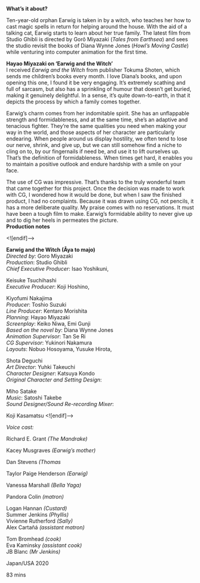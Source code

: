
**What’s it about?**<br>

Ten-year-old orphan Earwig is taken in by a witch, who teaches her how to cast magic spells in return for helping around the house. With the aid of a talking cat, Earwig starts to learn about her true family. The latest film from Studio Ghibli is directed by Gorô Miyazaki (_Tales from Earthsea_) and sees the studio revisit the books of Diana Wynne Jones (_Howl’s Moving Castle_) while venturing into computer animation for the first time.<br>

**Hayao Miyazaki on ‘Earwig and the Witch’**<br>
I received _Earwig and the Witch_ from publisher Tokuma Shoten, which sends me children’s books every month. I love Diana’s books, and upon opening this one, I found it be very engaging. It’s extremely scathing and full of sarcasm, but also has a sprinkling of humour that doesn’t get buried, making it genuinely delightful. In a sense, it’s quite down-to-earth, in that it depicts the process by which a family comes together.

Earwig’s charm comes from her indomitable spirit. She has an unflappable strength and formidableness, and at the same time, she’s an adaptive and tenacious fighter. They’re the same qualities you need when making your way in the world, and those aspects of her character are particularly endearing. When people around us display hostility, we often tend to lose our nerve, shrink, and give up, but we can still somehow find a niche to cling on to, by our fingernails if need be, and use it to lift ourselves up. That’s the definition of formidableness. When times get hard, it enables you to maintain a positive outlook and endure hardship with a smile on your face.

The use of CG was impressive. That’s thanks to the truly wonderful team that came together for this project. Once the decision was made to work with CG, I wondered how it would be done, but when I saw the finished product, I had no complaints. Because it was drawn using CG, not pencils, it has a more deliberate quality. My praise comes with no reservations. It must have been a tough film to make. Earwig’s formidable ability to never give up and to dig her heels in permeates the picture.<br>
**Production notes**

<![endif]-->

**Earwig and the Witch (Âya to majo)**  
_Directed by_: Goro Miyazaki  
_Production_: Studio Ghibli  
_Chief Executive Producer_: Isao Yoshikuni,

Keisuke Tsuchihashi  
_Executive Producer_: Koji Hoshino,

Kiyofumi Nakajima  
_Producer_: Toshio Suzuki  
_Line Producer_: Kentaro Morishita  
_Planning_: Hayao Miyazaki  
_Screenplay_: Keiko Niwa, Emi Gunji  
_Based on the novel by_: Diana Wynne Jones  
_Animation Supervisor_: Tan Se Ri  
_CG Supervisor_: Yukinori Nakamura  
_Layouts_: Nobuo Hosoyama, Yusuke Hirota,

Shota Deguchi  
_Art Director_: Yuhki Takeuchi  
_Character Designer_: Katsuya Kondo  
_Original Character and Setting Design_:

Miho Satake  
_Music_: Satoshi Takebe  
_Sound Designer/Sound Re-recording Mixer_:

Koji Kasamatsu
<![endif]-->

_Voice cast:_

Richard E. Grant _(The Mandrake)_

Kacey Musgraves _(Earwig’s mother)_

Dan Stevens _(Thomas_

Taylor Paige Henderson _(Earwig)_

Vanessa Marshall _(Bella Yaga)_

Pandora Colin _(matron)_

Logan Hannan _(Custard)_  
Summer Jenkins _(Phyllis)_  
Vivienne Rutherford _(Sally)_  
Alex Cartañá _(assistant matron)_

Tom Bromhead _(cook)_  
Eva Kaminsky _(assistant cook)_  
JB Blanc _(Mr Jenkins)_

Japan/USA 2020

83 mins
<!--stackedit_data:
eyJoaXN0b3J5IjpbMTk5OTkzNTkzMV19
-->